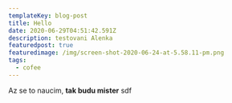 ```yaml
---
templateKey: blog-post
title: Hello
date: 2020-06-29T04:51:42.591Z
description: testovani Alenka
featuredpost: true
featuredimage: /img/screen-shot-2020-06-24-at-5.58.11-pm.png
tags:
  - cofee
---
```

Az se to naucim, **tak budu mister** sdf